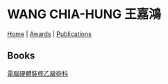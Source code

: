 # WANG CHIA-HUNG 王嘉鴻
[Home](index.html) | [Awards](awards.html) | [Publications](publications.html)

## Books
[電腦硬體裝修乙級術科]()
